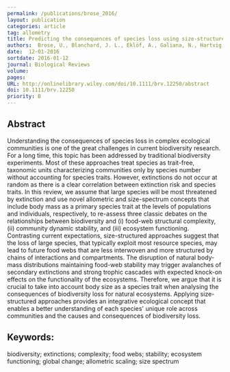 ```yaml
---
permalink: /publications/brose_2016/
layout: publication
categories: article
tag: allometry
title: Predicting the consequences of species loss using size-structured biodiversity approaches
authors:  Brose, U., Blanchard, J. L., Eklöf, A., Galiana, N., Hartvig, M., R. Hirt, M., Kalinkat, G., Nordström, M. C., O'Gorman, E. J., Rall, B. C., Schneider, F. D., Thébault, E. and Jacob, U.
date:  12-01-2016
sortdate: 2016-01-12
journal: Biological Reviews
volume:  
pages:  
URL: http://onlinelibrary.wiley.com/doi/10.1111/brv.12250/abstract
doi: 10.1111/brv.12250
priority: B
---
```


## Abstract

Understanding the consequences of species loss in complex ecological communities is one of the great challenges in current biodiversity research. For a long time, this topic has been addressed by traditional biodiversity experiments. Most of these approaches treat species as trait-free, taxonomic units characterizing communities only by species number without accounting for species traits. However, extinctions do not occur at random as there is a clear correlation between extinction risk and species traits. In this review, we assume that large species will be most threatened by extinction and use novel allometric and size-spectrum concepts that include body mass as a primary species trait at the levels of populations and individuals, respectively, to re-assess three classic debates on the relationships between biodiversity and (i) food-web structural complexity, (ii) community dynamic stability, and (iii) ecosystem functioning. Contrasting current expectations, size-structured approaches suggest that the loss of large species, that typically exploit most resource species, may lead to future food webs that are less interwoven and more structured by chains of interactions and compartments. The disruption of natural body-mass distributions maintaining food-web stability may trigger avalanches of secondary extinctions and strong trophic cascades with expected knock-on effects on the functionality of the ecosystems. Therefore, we argue that it is crucial to take into account body size as a species trait when analysing the consequences of biodiversity loss for natural ecosystems. Applying size-structured approaches provides an integrative ecological concept that enables a better understanding of each species' unique role across communities and the causes and consequences of biodiversity loss.

## Keywords:
biodiversity; extinctions; complexity; food webs; stability; ecosystem functioning; global change; allometric scaling; size spectrum

